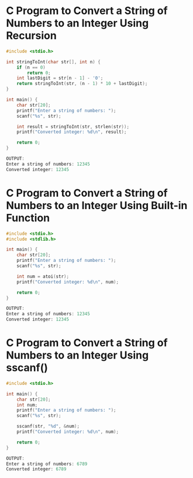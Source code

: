 # C Program to Convert a String of Numbers to an Integer Using Recursion

```c
#include <stdio.h>

int stringToInt(char str[], int n) {
    if (n == 0)
        return 0;
    int lastDigit = str[n - 1] - '0';
    return stringToInt(str, (n - 1) * 10 + lastDigit);
}

int main() {
    char str[20];
    printf("Enter a string of numbers: ");
    scanf("%s", str);

    int result = stringToInt(str, strlen(str));
    printf("Converted integer: %d\n", result);

    return 0;
}

OUTPUT:
Enter a string of numbers: 12345
Converted integer: 12345
```

# C Program to Convert a String of Numbers to an Integer Using Built-in Function

```c
#include <stdio.h>
#include <stdlib.h>

int main() {
    char str[20];
    printf("Enter a string of numbers: ");
    scanf("%s", str);

    int num = atoi(str);
    printf("Converted integer: %d\n", num);

    return 0;
}

OUTPUT:
Enter a string of numbers: 12345
Converted integer: 12345
```
# C Program to Convert a String of Numbers to an Integer Using sscanf()

```c
#include <stdio.h>

int main() {
    char str[20];
    int num;
    printf("Enter a string of numbers: ");
    scanf("%s", str);

    sscanf(str, "%d", &num);
    printf("Converted integer: %d\n", num);

    return 0;
}

OUTPUT:
Enter a string of numbers: 6789
Converted integer: 6789



